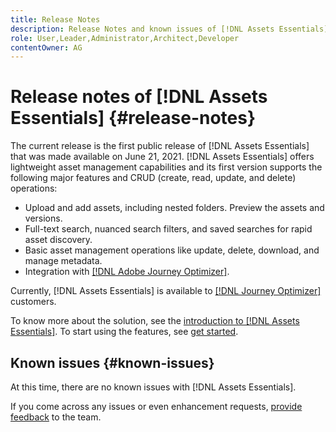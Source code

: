 ```yaml
---
title: Release Notes
description: Release Notes and known issues of [!DNL Assets Essentials]
role: User,Leader,Administrator,Architect,Developer
contentOwner: AG
---
```


# Release notes of [!DNL Assets Essentials] {#release-notes}

The current release is the first public release of [!DNL Assets Essentials] that was made available on June 21, 2021. [!DNL Assets Essentials] offers lightweight asset management capabilities and its first version supports the following major features and CRUD (create, read, update, and delete) operations:

* Upload and add assets, including nested folders. Preview the assets and versions.
* Full-text search, nuanced search filters, and saved searches for rapid asset discovery.
* Basic asset management operations like update, delete, download, and manage metadata.
* Integration with [[!DNL Adobe Journey Optimizer]](https://experienceleague.adobe.com/docs/journey-optimizer/using/create-messages/assets-essentials.html).

Currently, [!DNL Assets Essentials] is available to [[!DNL Journey Optimizer]](https://experienceleague.adobe.com/docs/journey-optimizer.html) customers. 

To know more about the solution, see the [introduction to [!DNL Assets Essentials]](introduction.md). To start using the features, see [get started](/help/get-started.md).

## Known issues {#known-issues}

At this time, there are no known issues with [!DNL Assets Essentials].

<!--
* Use assets that do not have whitespace in the file names. The replies to comments do not work for such assets.
-->

If you come across any issues or even enhancement requests, [provide feedback](#provide-feedback) to the team.
